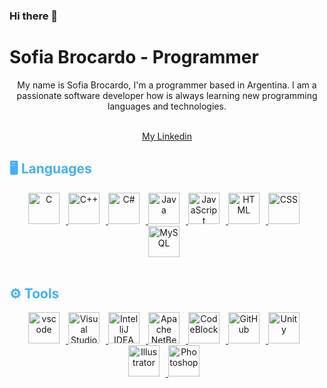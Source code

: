### Hi there 👋

<!--
**BrocardoSofia/BrocardoSofia** is a ✨ _special_ ✨ repository because its `README.md` (this file) appears on your GitHub profile.

Here are some ideas to get you started:

- 🔭 I’m currently working on ...
- 🌱 I’m currently learning ...
- 👯 I’m looking to collaborate on ...
- 🤔 I’m looking for help with ...
- 💬 Ask me about ...
- 📫 How to reach me: ...
- 😄 Pronouns: ...
- ⚡ Fun fact: ...
-->

<!--- Begin first section --->
<h1>Sofia Brocardo - Programmer</h1>

<!--- Add a Gif --->

<!--- Drag and drop a gif to github README.md --->

<p align="center">
My name is Sofia Brocardo, I'm a programmer based in Argentina. I am a passionate software developer how is always learning new programming languages and technologies.

<br>
<br>
<div align="center">

[My Linkedin](http://www.linkedin.com/in/sofia-brocardo/)
</div>
</p>

<!--- End first section --->

<!--- Begin second section --->
<h2 style= "color: #44AEFB">🖥️ Languages</h2>

<!--- Logos --->
<div align="center">
   <a href="https://en.wikipedia.org/wiki/C_(programming_language)" target="_blank" rel="noreferrer">
      <img  alt="C" height="50px" style="padding-right:10px;" src="https://upload.wikimedia.org/wikipedia/commons/1/18/C_Programming_Language.svg"/>
  </a>
  <a href="https://en.wikipedia.org/wiki/C%2B%2B">
      <img  alt="C++" height="50px" style="padding-right:10px;" src="https://upload.wikimedia.org/wikipedia/commons/thumb/1/18/ISO_C%2B%2B_Logo.svg/200px-ISO_C%2B%2B_Logo.svg.png"/>
  </a>
  <a href="https://learn.microsoft.com/es-es/dotnet/csharp/tour-of-csharp/">
      <img  alt="C#" height="50px" style="padding-right:10px;" src="https://upload.wikimedia.org/wikipedia/commons/thumb/b/bd/Logo_C_sharp.svg/1820px-Logo_C_sharp.svg.png"/>
  </a>
  <a href="https://www.java.com/en/" target="_blank" rel="noreferrer">
      <img  alt="Java" height="50px" style="padding-right:10px;" src="https://cdn.jsdelivr.net/gh/devicons/devicon/icons/java/java-original.svg"/>
  </a>
   <a href="https://developer.mozilla.org/en-US/docs/Web/JavaScript" target="_blank" rel="noreferrer">
      <img  alt="JavaScript" height="50px" style="padding-right:10px;" src="https://cdn.jsdelivr.net/gh/devicons/devicon/icons/javascript/javascript-plain.svg"/>
  </a>
  <a href="https://developer.mozilla.org/en-US/docs/Web/HTML" target="_blank" rel="noreferrer">
      <img  alt="HTML" height="50px" style="padding-right:10px;" src="https://cdn.jsdelivr.net/gh/devicons/devicon/icons/html5/html5-original.svg"/>
  </a>
  <a href="https://developer.mozilla.org/en-US/docs/Web/CSS" target="_blank" rel="noreferrer">
      <img  alt="CSS" height="50px" style="padding-right:10px;" src="https://cdn.jsdelivr.net/gh/devicons/devicon/icons/css3/css3-original.svg"/>
  </a>
  <a href="https://www.mysql.com/">
      <img  alt="MySQL" height="50px" style="padding-right:10px;" src="https://1000marcas.net/wp-content/uploads/2020/11/MySQL-logo.png"/>
  </a>
</div>
<br>
<h2 style= "color: #44AEFB">⚙️ Tools</h2>

<!--- Logos --->
<div align="center">
  <a href="https://code.visualstudio.com/" target="_blank" rel="noreferrer">
      <img  alt="vscode" height="50px" style="padding-right:10px;"src="https://cdn.jsdelivr.net/gh/devicons/devicon/icons/vscode/vscode-original.svg"/>
  </a>
  <a href="https://visualstudio.microsoft.com" target="_blank" rel="noreferrer">
      <img  alt="Visual Studio" height="50px" style="padding-right:10px;"src="https://visualstudio.microsoft.com/wp-content/uploads/2021/10/Product-Icon.svg"/>
  </a>
  <a href="https://www.jetbrains.com/idea/" target="_blank" rel="noreferrer">
      <img  alt="IntelliJ IDEA" height="50px" style="padding-right:10px;"src="https://upload.wikimedia.org/wikipedia/commons/thumb/9/9c/IntelliJ_IDEA_Icon.svg/1024px-IntelliJ_IDEA_Icon.svg.png"/>
  </a>
  <a href="https://netbeans.apache.org/" target="_blank" rel="noreferrer">
      <img  alt="Apache NetBeans" height="50px" style="padding-right:10px;"src="https://netbeans.apache.org/images/apache-netbeans.svg"/>
  </a>
  <a href="https://www.codeblocks.org/" target="_blank" rel="noreferrer">
      <img  alt="CodeBlock" height="50px" style="padding-right:10px;"src="https://www.codeblocks.org/images/logo160.png"/>
  </a>
  <a href="https://desktop.github.com/" target="_blank" rel="noreferrer">
      <img  alt="GitHub" height="50px" style="padding-right:10px;"src="https://desktop.github.com/images/desktop-icon.svg"/>
  </a>
  <a href="https://unity.com/" target="_blank" rel="noreferrer">
      <img  alt="Unity" height="50px" style="padding-right:10px;"src="https://i.redd.it/tu3gt6ysfxq71.png"/>
  </a>
  <a href="https://www.adobe.com/products/illustrator.html" target="_blank" rel="noreferrer">
      <img  alt="Illustrator" height="50px" style="padding-right:10px;"src="https://www.adobe.com/content/dam/cc/icons/illustrator.svg"/>
  </a>
  <a href="https://www.adobe.com/products/photoshop/free-trial-download.html" target="_blank" rel="noreferrer">
      <img  alt="Photoshop" height="50px" style="padding-right:10px;"src="https://www.adobe.com/content/dam/shared/images/product-icons/svg/photoshop.svg"/>
  </a>
  
</div>
<!--- End second section --->

